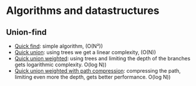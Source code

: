 
# Algorithms and datastructures

## Union-find

- [Quick find](quick_find.go): simple algorithm, (O(N²))
- [Quick union](quick_union.go): using trees we get a linear complexity, (O(N))
- [Quick union weighted](quick_union_weighted.go): using trees and limiting the depth of the branches gets logarithmic complexity. O(log N))
- [Quick union weighted with path compression](quick_union_weighted_compression.go): compressing the path, limiting even more the depth, gets better performance. O(log N))
